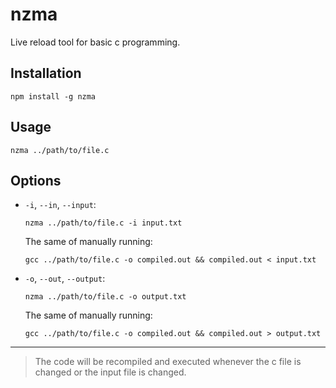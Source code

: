 # nzma

Live reload tool for basic c programming.

## Installation

`npm install -g nzma`

## Usage

`nzma ../path/to/file.c`

## Options

- `-i`, `--in`, `--input`:

  `nzma ../path/to/file.c -i input.txt`

  The same of manually running:

  `gcc ../path/to/file.c -o compiled.out && compiled.out < input.txt`

- `-o`, `--out`, `--output`:

  `nzma ../path/to/file.c -o output.txt`

  The same of manually running:

  `gcc ../path/to/file.c -o compiled.out && compiled.out > output.txt`

---

> The code will be recompiled and executed whenever the c file is changed or the input file is changed.

